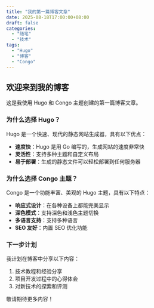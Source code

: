 ```yaml
---
title: "我的第一篇博客文章"
date: 2025-08-18T17:00:00+08:00
draft: false
categories:
  - "随笔"
  - "技术"
tags:
  - "Hugo"
  - "博客"
  - "Congo"
---
```


## 欢迎来到我的博客

这是我使用 Hugo 和 Congo 主题创建的第一篇博客文章。

### 为什么选择 Hugo？

Hugo 是一个快速、现代的静态网站生成器，具有以下优点：

- **速度快**：Hugo 是用 Go 编写的，生成网站的速度非常快
- **灵活性**：支持多种主题和自定义布局
- **易于部署**：生成的静态文件可以轻松部署到任何服务器

### 为什么选择 Congo 主题？

Congo 是一个功能丰富、美观的 Hugo 主题，具有以下特点：

- **响应式设计**：在各种设备上都能完美显示
- **深色模式**：支持深色和浅色主题切换
- **多语言支持**：支持多种语言
- **SEO 友好**：内置 SEO 优化功能

### 下一步计划

我计划在博客中分享以下内容：

1. 技术教程和经验分享
2. 项目开发过程中的心得体会
3. 对新技术的探索和评测

敬请期待更多内容！